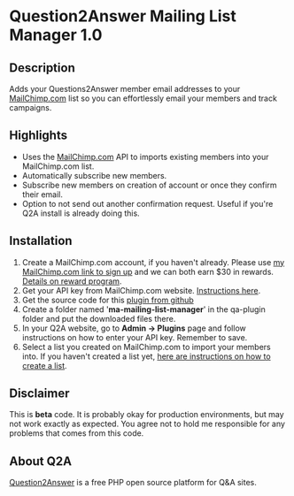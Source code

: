Question2Answer Mailing List Manager 1.0
==============================

Description
-----------
Adds your Questions2Answer member email addresses to your [MailChimp.com](http://michaelapproved.com/mailchimp) list so you can effortlessly email your members and track campaigns.


Highlights
--------
- Uses the [MailChimp.com](http://michaelapproved.com/mailchimp) API to imports existing members into your MailChimp.com list.
- Automatically subscribe new members.
- Subscribe new members on creation of account or once they confirm their email.
- Option to not send out another confirmation request. Useful if you're Q2A install is already doing this.


Installation
------------
1. Create a MailChimp.com account, if you haven't already. Please use [my MailChimp.com link to sign up](http://michaelapproved.com/mailchimp) and we can both earn $30 in rewards. [Details on reward program](http://mailchimp.com/contact/partnerships/).
2. Get your API key from MailChimp.com website. [Instructions here](http://kb.mailchimp.com/article/where-can-i-find-my-api-key/).
3. Get the source code for this [plugin from github](https://github.com/MichaelApproved/Question2Answer-Cache-Plug-In)
4. Create a folder named '**ma-mailing-list-manager**' in the qa-plugin folder and put the downloaded files there.
5. In your Q2A website, go to **Admin -> Plugins** page and follow instructions on how to enter your API key. Remember to save.
6. Select a list you created on MailChimp.com to import your members into. If you haven't created a list yet, [here are instructions on how to create a list](http://kb.mailchimp.com/article/how-do-i-create-a-new-list).


Disclaimer
----------
This is **beta** code.  It is probably okay for production environments, but may not work exactly as expected. You agree not to hold me responsible for any problems that comes from this code.

About Q2A
---------
[Question2Answer](http://www.question2answer.org/ "http://www.question2answer.org/") is a free PHP open source platform for Q&A sites. 